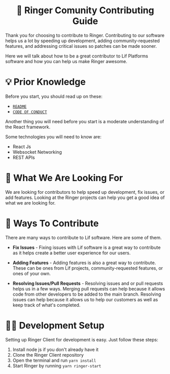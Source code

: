 <h1 align="center" > 🤝 Ringer Comunity Contributing Guide </h1>
Thank you for choosing to contribute to Ringer. Contributing to our software helps us a lot by speeding up development, adding community-requested features, and addressing critical issues so patches can be made sooner.

Here we will talk about how to be a great contributor to Lif Platforms software and how you can help us make Ringer awesome. 

# 💡 Prior Knowledge 
Before you start, you should read up on these: 
 - [`README`](README.md)
 - [`CODE OF CONDUCT`](CODE_OF_CONDUCT.md)

Another thing you will need before you start is a moderate understanding of the React framework.

Some technologies you will need to know are:
 - React Js
 - Websocket Networking
 - REST APIs

# 🔎 What We Are Looking For
We are looking for contributors to help speed up development, fix issues, or add features. Looking at the Ringer projects can help you get a good idea of what we are looking for.

# 👋 Ways To Contribute 
There are many ways to contribute to Lif software. Here are some of them.
 - **Fix Issues** - Fixing issues with Lif software is a great way to contribute as it helps create a better user experience for our users. 

 - **Adding Features** - Adding features is also a great way to contribute. These can be ones from Lif projects, community-requested features, or ones of your own. 

 - **Resolving Issues/Pull Requests** - Resolving issues and or pull requests helps us in a few ways. Merging pull requests can help because it allows code from other developers to be added to the main branch. Resolving issues can help because it allows us to help our customers as well as keep track of what's completed. 

# 👨‍💻 Development Setup
Setting up Ringer Client for development is easy. Just follow these steps:

1. Install node js if you don't already have it
2. Clone the Ringer Client repository
3. Open the terminal and run `yarn install`
4. Start Ringer by running `yarn ringer-start`
